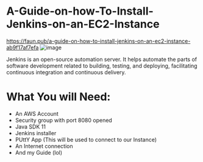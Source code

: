 # A-Guide-on-how-To-Install-Jenkins-on-an-EC2-Instance

https://faun.pub/a-guide-on-how-to-install-jenkins-on-an-ec2-instance-ab9f17af7efa
![image](https://user-images.githubusercontent.com/60587384/145048143-c8137134-611d-4536-bf42-5a5aabd48afa.png)

Jenkins is an open-source automation server. It helps automate the parts of software development related to building, testing, and deploying, facilitating continuous integration and continuous delivery.

# What You will Need:

* An AWS Account
* Security group with port 8080 opened
* Java SDK 11
* Jenkins installer
* PUttY App (This will be used to connect to our Instance)
* An Internet connection
* And my Guide (lol)

